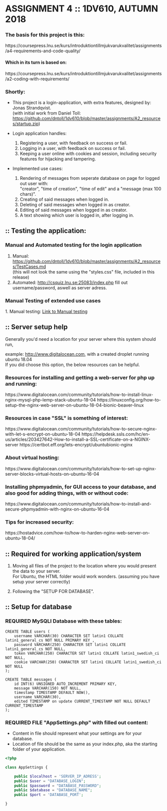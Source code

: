 # ASSIGNMENT 4 :: 1DV610, AUTUMN 2018

<h3>The basis for this project is this:</h3>
https://coursepress.lnu.se/kurs/introduktiontillmjukvarukvalitet/assignments/a4-requirements-and-code-quality/
<h4>Which in its turn is based on: </h4>
https://coursepress.lnu.se/kurs/introduktiontillmjukvarukvalitet/assignments/a2-coding-with-requirements/

<h3>Shortly:</h3>

* This project is a login-application, with extra features, designed by: Jonas Strandqvist.<br>
(with initial work from Daniel Toll:
https://github.com/dntoll/1dv610/blob/master/assignments/A2_resources/startup.zip)

* Login application handles:
    1. Registering a user, with feedback on success or fail.
    2. Logging in a user, with feedback on success or fail.
    3. Keeping a user online with cookies and session, including security features for hijacking and tampering.
    
* Implemented use cases:
    1. Rendering of messages from seperate database on page for logged out user with:<br> "creator", "time of creation", "time of edit" and a "message (max 100 chars)".
    2. Creating of said messages when logged in.
    3. Deleting of said messages when logged in as creator.
    4. Editing of said messages when logged in as creator.
    5. A text showing which user is logged in, after logging in.

:: Testing the application:
---


<h3>Manual and Automated testing for the login application</h3>

1. Manual: https://github.com/dntoll/1dv610/blob/master/assignments/A2_resources/TestCases.md
<br>(this will not look the same using the "styles.css" file, included in this release)
2. Automated: http://csquiz.lnu.se:25083/index.php fill out username/password, aswell as server adress.

<h3>Manual Testing of extended use cases</h3>
1. Manual testing: <a href="https://github.com/Lendzin/1dv610/wiki">Link to Manual testing</a>


:: Server setup help
---

Generally you'd need a location for your server where this system should run,

example: http://www.digitalocean.com, with a created droplet running ubuntu 18.04
<br>If you did choose this option, the below resources can be helpful.

<h3>Resources for installing and getting a web-server for php up and running:</h3>
https://www.digitalocean.com/community/tutorials/how-to-install-linux-nginx-mysql-php-lemp-stack-ubuntu-18-04
https://linuxconfig.org/how-to-setup-the-nginx-web-server-on-ubuntu-18-04-bionic-beaver-linux

<h3>Resources in case "SSL" is something of interest:</h3>
https://www.digitalocean.com/community/tutorials/how-to-secure-nginx-with-let-s-encrypt-on-ubuntu-18-04
https://helpdesk.ssls.com/hc/en-us/articles/203427642-How-to-install-a-SSL-certificate-on-a-NGINX-server
https://certbot.eff.org/lets-encrypt/ubuntubionic-nginx

<h3>About virtual hosting:</h3>
https://www.digitalocean.com/community/tutorials/how-to-set-up-nginx-server-blocks-virtual-hosts-on-ubuntu-16-04

<h3>Installing phpmyadmin, for GUI access to your database, and also good for adding things, with or without code:</h3>
https://www.digitalocean.com/community/tutorials/how-to-install-and-secure-phpmyadmin-with-nginx-on-ubuntu-16-04


<h3>Tips for increased security:</h3>
https://hostadvice.com/how-to/how-to-harden-nginx-web-server-on-ubuntu-18-04/

:: Required for working application/system
---

1.  Moving all files of the project to the location where you would present the data to your server.
    <br>For Ubuntu, the HTML folder would work wonders. (assuming you have setup your server correctly)

2. Following the "SETUP FOR DATABASE".

:: Setup for database
---

<h3>REQUIRED MySQLI Database with these tables:</h3>

```mysqli
CREATE TABLE users (
    username VARCHAR(30) CHARACTER SET latin1 COLLATE latin1_general_cs NOT NULL PRIMARY KEY ,
    password VARCHAR(250) CHARACTER SET latin1 COLLATE latin1_general_cs NOT NULL,
    token VARCHAR(250) CHARACTER SET latin1 COLLATE latin1_swedish_ci NOT NULL,
    cookie VARCHAR(250) CHARACTER SET latin1 COLLATE latin1_swedish_ci NOT NULL
);
```

```mysqli
CREATE TABLE messages (
    id INT(6) UNSIGNED AUTO_INCREMENT PRIMARY KEY,
    message VARCHAR(150) NOT NULL,
    timestamp TIMESTAMP DEFAULT NOW(),
    username VARCHAR(30),
    edited TIMESTAMP on update CURRENT_TIMESTAMP NOT NULL DEFAULT CURRENT_TIMESTAMP 
);
```

<h3>REQUIRED FILE "AppSettings.php" with filled out content:</h3>

*  Content in file should represent what your settings are for your database.<br>
* Location of file should be the same as your index.php, aka the starting folder of your application.

```php
<?php

class AppSettings {

    public $localhost = 'SERVER_IP_ADRESS';
    public $user = "DATABASE_LOGIN";
    public $password = "DATABASE_PASSWORD";
    public $database = "DATABASE_NAME";
    public $port = 'DATABASE_PORT';

}
```
